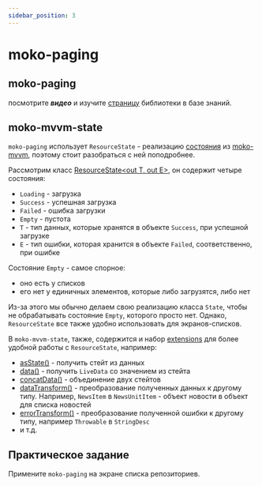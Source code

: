 ```yaml
---
sidebar_position: 3
---
```


# moko-paging

## moko-paging
посмотрите ***видео*** и изучите [страницу](/learning/libraries/moko/moko-paging) библиотеки в базе знаний.

## moko-mvvm-state

`moko-paging` использует `ResourceState` - реализацию [состояния](/learning/android/states-events#единый-стейт-экрана) из [moko-mvvm](https://github.com/icerockdev/moko-mvvm/tree/master/mvvm-state), поэтому стоит разобраться с ней поподробнее.  

Рассмотрим класс [ResourceState<out T, out E>](https://github.com/icerockdev/moko-mvvm/blob/master/mvvm-state/src/commonMain/kotlin/dev/icerock/moko/mvvm/ResourceState.kt), он содержит четыре состояния:  
- `Loading` - загрузка
- `Success` - успешная загрузка
- `Failed` - ошибка загрузки
- `Empty` - пустота
- `T` - тип данных, которые хранятся в объекте `Success`, при успешной загрузке  
- `E` - тип ошибки, которая хранится в объекте `Failed`, соответственно, при ошибке

Состояние `Empty` - самое спорное:
- оно есть у списков
- его нет у единичных элементов, которые либо загрузятся, либо нет

Из-за этого мы обычно делаем свою реализацию класса `State`, чтобы не обрабатывать состояние `Empty`, которого просто нет. Однако, `ResourceState` все также удобно использовать для экранов-списков.  

В `moko-mvvm-state`, также, содержится и набор [extensions](https://github.com/icerockdev/moko-mvvm/tree/master/mvvm-state/src/commonMain/kotlin/dev/icerock/moko/mvvm/livedata) для более удобной работы с `ResourceState`, например:
- [asState()](https://github.com/icerockdev/moko-mvvm/blob/master/mvvm-state/src/commonMain/kotlin/dev/icerock/moko/mvvm/StateExt.kt) - получить стейт из данных
- [data()](https://github.com/icerockdev/moko-mvvm/blob/master/mvvm-state/src/commonMain/kotlin/dev/icerock/moko/mvvm/livedata/StateLiveDataExt.kt) - получить `LiveData` со значением из стейта
- [concatData()](https://github.com/icerockdev/moko-mvvm/blob/master/mvvm-state/src/commonMain/kotlin/dev/icerock/moko/mvvm/livedata/StateLiveDataMerges.kt) - объединение двух стейтов
- [dataTransform()](https://github.com/icerockdev/moko-mvvm/blob/master/mvvm-state/src/commonMain/kotlin/dev/icerock/moko/mvvm/livedata/StateLiveDataTransforms.kt) - преобразование полученных данных к другому типу. Например, `NewsItem` в `NewsUnitItem` - объект новости в объект для списка новостей
- [errorTransform()](https://github.com/icerockdev/moko-mvvm/blob/master/mvvm-state/src/commonMain/kotlin/dev/icerock/moko/mvvm/livedata/StateLiveDataTransforms.kt) - преобразование полученной ошибки к другому типу, например `Throwable` в `StringDesc`
- и т.д.

## Практическое задание
Примените `moko-paging` на экране списка репозиториев.
